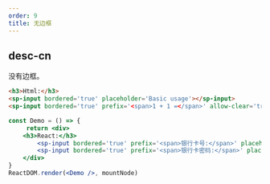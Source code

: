 ```yaml
---
order: 9
title: 无边框
---
```


## desc-cn 
没有边框。

```html
<h3>Html:</h3>
<sp-input bordered='true' placeholder='Basic usage'></sp-input>
<sp-input bordered='true' prefix='<span>1 + 1 =</span>' allow-clear='true' placeholder='allow-clear'></sp-input>
```


```jsx
const Demo = () => {
     return <div>
    <h3>React:</h3>
        <sp-input bordered='true' prefix='<span>银行卡号:</span>' placeholder='Basic usage'></sp-input>
        <sp-input bordered='true' prefix='<span>银行卡密码:</span>' placeholder='Basic usage'></sp-input>
    </div>
}
ReactDOM.render(<Demo />, mountNode)
```

<style>
    #components-input-demo-noborder .sp-input {
        width: 350px;
    }
</style>
